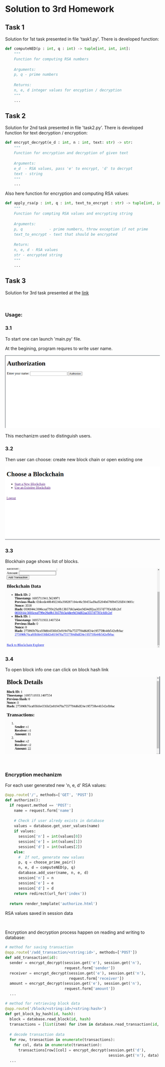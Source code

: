 # Solution to 3rd Homework

## Task 1

Solution for 1st task presented in file 'task1.py'. 
There is developed function:
```python
def computeNED(p : int, q : int) -> tuple[int, int, int]:
    """
    Function for computing RSA numbers 

    Arguments:
    p, q - prime numbers

    Returns:
    n, e, d integer values for encyption / decryption
    """
    ...
```

## Task 2

Solution for 2nd task presented in file 'task2.py'.
There is developed function for text decryption / encryption:
```python
def encrypt_decrypt(e_d : int, n : int, text: str) -> str:
    """
    Function for encryption and decryption of given text

    Arguments:
    e_d  - RSA values, pass 'e' to encrypt, 'd' to decrypt
    text - string  
    """
    ...
```

Also here function for encryption and computing RSA values:
```python
def apply_rsa(p : int, q : int, text_to_encrypt : str) -> tuple[int, int, int, str]:
    """
    Function for compting RSA values and encrypting string

    Arguments:
    p, q            - prime numbers, throw exception if not prime
    text_to_encrypt - text that should be encrypted

    Return:
    n, e, d - RSA values
    str - encrypted string  
    """
    ...
```


## Task 3
Solution for 3rd task presented at the [link](https://replit.com/@CyberTDan/BlockchainFlask-1)

<br>

### Usage:
### 3.1

To start one can launch 'main.py' file.

At the begining, program requres to write user name.

![start page](img/start.jpg)

This mechanizm used to distinguish users.

### 3.2

Then user can choose: create new block chain or open existing one

![choose](img/choose.jpg)

### 3.3

Blockhain page shows list of blocks.

![view](img/view.jpg)

### 3.4 

To open block info one can click on block hash link

![details](img/details.jpg)

<br>

### Encryption mechanizm

For each user generated new 'n, e, d' RSA values:

```python
@app.route('/', methods=['GET', 'POST'])
def authorize():
  if request.method == 'POST':
    name = request.form['name']

    # Check if user alredy exists in database
    values = database.get_user_values(name)
    if values:
      session['n'] = int(values[0])
      session['e'] = int(values[1])
      session['d'] = int(values[2])
    else:
      #  If not, generate new values
      p, q = choose_prime_pair()
      n, e, d = computeNED(p, q)
      database.add_user(name, n, e, d)
      session['n'] = n
      session['e'] = e
      session['d'] = d
    return redirect(url_for('index'))

  return render_template('authorize.html')
```

RSA values saved in session data

<br>

Encryption and decryption process happen on reading and writing to database:

```python
# method for saving transaction
@app.route('/add_transaction/<string:id>', methods=['POST'])
def add_transaction(id):
  sender = encrypt_decrypt(session.get('e'), session.get('n'),
                           request.form['sender'])
  receiver = encrypt_decrypt(session.get('e'), session.get('n'),
                             request.form['receiver'])
  amount = encrypt_decrypt(session.get('e'), session.get('n'),
                           request.form['amount'])
  ...
```

```python
# method for retrieving block data
@app.route('/block/<string:id>/<string:hash>')
def get_block_by_hash(id, hash):
  block = database.read_block(id, hash)
  transactions = [list(item) for item in database.read_transaction(id, hash)]

  # decode transaction data
  for row, transaction in enumerate(transactions):
    for col, data in enumerate(transaction):
      transactions[row][col] = encrypt_decrypt(session.get('d'),
                                               session.get('n'), data)
  ...
```